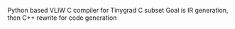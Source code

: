 Python based VLIW C compiler for Tinygrad C subset
Goal is IR generation, then C++ rewrite for code generation
